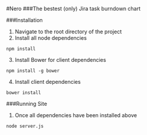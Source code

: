 #Nero
###The bestest (only) Jira task burndown chart

###Installation
1. Navigate to the root directory of the project
2. Install all node dependencies
```
npm install
```
3. Install Bower for client dependencies
```
npm install -g bower
```
4. Install client dependencies
```
bower install
```

###Running Site
1. Once all dependencies have been installed above
```
node server.js
```